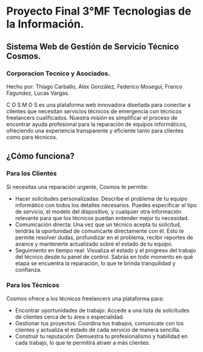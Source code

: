 # Proyecto Final 3°MF Tecnologias de la Información.
## Sistema Web de Gestión de Servicio Técnico Cosmos.
### Corporacion Tecnico y Asociados.
Hecho por: Thiago Carballo, Alex González, Federico Mosegui, Franco Fagundez, Lucas Vargas.

C O S M O S es una plataforma web innovadora diseñada para conectar a clientes que necesitan servicios técnicos de emergencia con técnicos freelancers cualificados. Nuestra misión es simplificar el proceso de encontrar ayuda profesional para la reparación de equipos informáticos, ofreciendo una experiencia transparente y eficiente tanto para clientes como para técnicos.

## ¿Cómo funciona?

### Para los Clientes

Si necesitas una reparación urgente, Cosmos te permite:

* Hacer solicitudes personalizadas: Describe el problema de tu equipo informático con todos los detalles necesarios. Puedes especificar el tipo de servicio, el modelo del dispositivo, y cualquier otra información relevante para que los técnicos puedan entender mejor tu necesidad.
* Comunicación directa: Una vez que un técnico acepta tu solicitud, tendrás la oportunidad de comunicarte directamente con él. Esto te permite resolver dudas, profundizar en el problema, recibir reportes de avance y mantenerte actualizado sobre el estado de tu equipo.
* Seguimiento en tiempo real: Visualiza el estado y el progreso del trabajo del técnico desde tu panel de control. Sabrás en todo momento en qué etapa se encuentra la reparación, lo que te brinda tranquilidad y confianza.

### Para los Técnicos

Cosmos ofrece a los técnicos freelancers una plataforma para:

* Encontrar oportunidades de trabajo: Accede a una lista de solicitudes de clientes cerca de tu área o especialidad.
* Gestionar tus proyectos: Coordina tus trabajos, comunicate con los clientes y actualiza el estado de cada servicio de manera sencilla.
* Construir tu reputación: Demuestra tu profesionalismo y habilidad en cada trabajo, lo que te permitirá atraer a más clientes.
